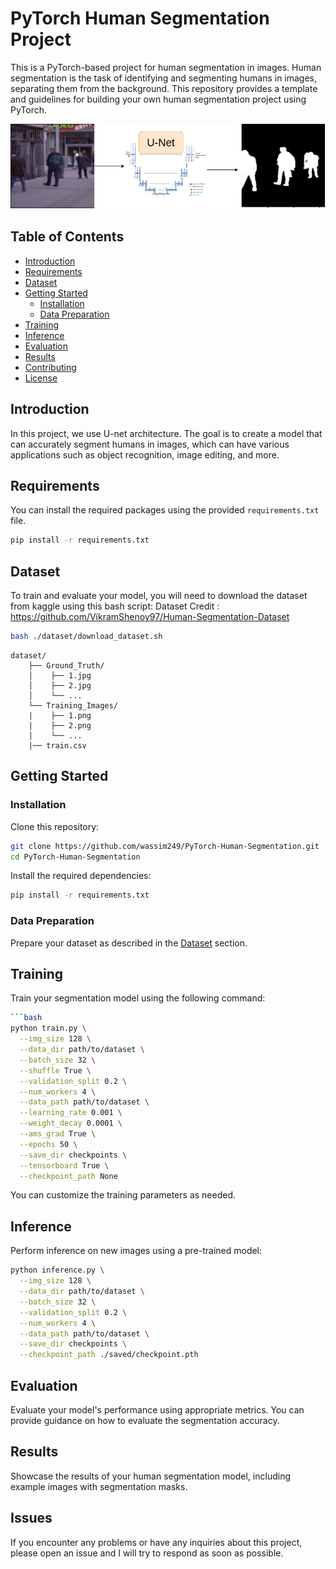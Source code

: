 # PyTorch Human Segmentation Project

This is a PyTorch-based project for human segmentation in images. Human segmentation is the task of identifying and segmenting humans in images, separating them from the background. This repository provides a template and guidelines for building your own human segmentation project using PyTorch.

![Example Segmentation](./assets/example_segmentation.png)

## Table of Contents

- [Introduction](#introduction)
- [Requirements](#requirements)
- [Dataset](#dataset)
- [Getting Started](#getting-started)
  - [Installation](#installation)
  - [Data Preparation](#data-preparation)
- [Training](#training)
- [Inference](#inference)
- [Evaluation](#evaluation)
- [Results](#results)
- [Contributing](#contributing)
- [License](#license)

## Introduction

In this project, we use U-net architecture. The goal is to create a model that can accurately segment humans in images, which can have various applications such as object recognition, image editing, and more.

## Requirements


You can install the required packages using the provided `requirements.txt` file.

```bash
pip install -r requirements.txt
```

## Dataset

To train and evaluate your model, you will need to download the dataset from kaggle using this bash script:
Dataset Credit : https://github.com/VikramShenoy97/Human-Segmentation-Dataset
```bash
bash ./dataset/download_dataset.sh
```

```
dataset/
    ├── Ground_Truth/
    │    ├── 1.jpg
    │    ├── 2.jpg
    │    └── ...
    └── Training_Images/
    |    ├── 1.png
    |    ├── 2.png
    |    └── ...
    |── train.csv
```

## Getting Started

### Installation

Clone this repository:

```bash
git clone https://github.com/wassim249/PyTorch-Human-Segmentation.git
cd PyTorch-Human-Segmentation
```

Install the required dependencies:

```bash
pip install -r requirements.txt
```

### Data Preparation

Prepare your dataset as described in the [Dataset](#dataset) section.

## Training

Train your segmentation model using the following command:

```bash
```bash
python train.py \
  --img_size 128 \
  --data_dir path/to/dataset \
  --batch_size 32 \
  --shuffle True \
  --validation_split 0.2 \
  --num_workers 4 \
  --data_path path/to/dataset \
  --learning_rate 0.001 \
  --weight_decay 0.0001 \
  --ams_grad True \
  --epochs 50 \
  --save_dir checkpoints \
  --tensorboard True \
  --checkpoint_path None

```

You can customize the training parameters as needed.

## Inference

Perform inference on new images using a pre-trained model:

```bash
python inference.py \
  --img_size 128 \
  --data_dir path/to/dataset \
  --batch_size 32 \
  --validation_split 0.2 \
  --num_workers 4 \
  --data_path path/to/dataset \
  --save_dir checkpoints \
  --checkpoint_path ./saved/checkpoint.pth
```

## Evaluation

Evaluate your model's performance using appropriate metrics. You can provide guidance on how to evaluate the segmentation accuracy.

## Results

Showcase the results of your human segmentation model, including example images with segmentation masks.

## Issues

If you encounter any problems or have any inquiries about this project, please open an issue and I will try to respond as soon as possible.